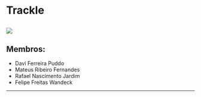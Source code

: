 # Trackle
<a href="link-do-site"><img src="link-da-imagem"></a>
---
## Membros:
+ Davi Ferreira Puddo
+ Mateus Ribeiro Fernandes
+ Rafael Nascimento Jardim
+ Felipe Freitas Wandeck
---
